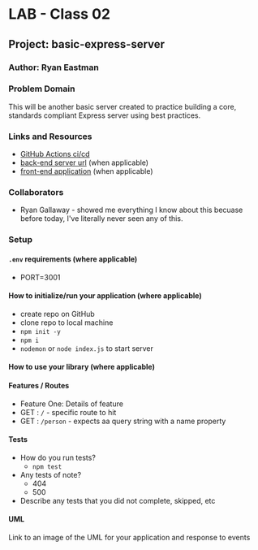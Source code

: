 # LAB - Class 02

## Project: basic-express-server

### Author: Ryan Eastman

### Problem Domain

This will be another basic server created to practice building a core, standards compliant Express server using best practices.

### Links and Resources

- [GitHub Actions ci/cd](https://github.com/rkgallaway/server-deployment-practice-d51/actions)
- [back-end server url](http://xyz.com) (when applicable)
- [front-end application](http://xyz.com) (when applicable)

### Collaborators

- Ryan Gallaway - showed me everything I know about this becuase before today, I've literally never seen any of this.

### Setup

#### `.env` requirements (where applicable)

- PORT=3001

#### How to initialize/run your application (where applicable)

- create repo on GitHub
- clone repo to local machine
- `npm init -y`
- `npm i`
- `nodemon` or `node index.js` to start server


#### How to use your library (where applicable)

#### Features / Routes

- Feature One: Details of feature
- GET : `/` - specific route to hit
- GET : `/person` - expects aa query string with a name property

#### Tests

- How do you run tests?
  - `npm test`
- Any tests of note?
  - 404
  - 500
- Describe any tests that you did not complete, skipped, etc

#### UML

Link to an image of the UML for your application and response to events
